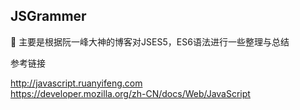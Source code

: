 ## JSGrammer

:tada: 主要是根据阮一峰大神的博客对JSES5，ES6语法进行一些整理与总结

参考链接

http://javascript.ruanyifeng.com  
https://developer.mozilla.org/zh-CN/docs/Web/JavaScript